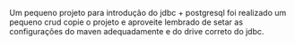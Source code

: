 Um pequeno projeto para introdução do jdbc + postgresql foi realizado um pequeno crud copie o projeto e aproveite lembrado de setar as configurações do maven adequadamente e do drive correto do jdbc.
